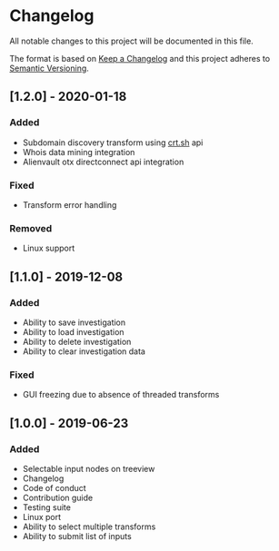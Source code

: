 # Changelog
All notable changes to this project will be documented in this file.

The format is based on [Keep a Changelog](http://keepachangelog.com/en/1.0.0/)
and this project adheres to [Semantic Versioning](http://semver.org/spec/v2.0.0.html).

## [1.2.0] - 2020-01-18

### Added

- Subdomain discovery transform using [crt.sh](https://crt.sh/) api
- Whois data mining integration
- Alienvault otx directconnect api integration

### Fixed

- Transform error handling

### Removed

- Linux support

## [1.1.0] - 2019-12-08

### Added

- Ability to save investigation
- Ability to load investigation
- Ability to delete investigation
- Ability to clear investigation data 

### Fixed

- GUI freezing due to absence of threaded transforms

## [1.0.0] - 2019-06-23

### Added

- Selectable input nodes on treeview
- Changelog
- Code of conduct
- Contribution guide
- Testing suite
- Linux port
- Ability to select multiple transforms
- Ability to submit list of inputs

